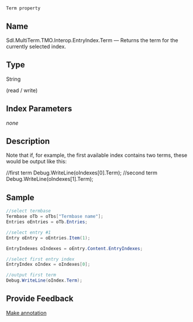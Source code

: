 

# 
    Term property



## Name

Sdl.MultiTerm.TMO.Interop.EntryIndex.Term —          Returns the term for the currently selected index.



## Type

String

(read / write)



## Index Parameters
*none*


## Description



Note that if, for example, the first available index contains two terms, these would be output like this:

//first  term Debug.WriteLine(oIndexes[0].Term); //second term Debug.WriteLine(oIndexes[1].Term);



## Sample


```cs
//select termbase
Termbase oTb = oTbs["Termbase name"];
Entries oEntries = oTb.Entries;

//select entry #1
Entry oEntry = oEntries.Item(1);

EntryIndexes oIndexes = oEntry.Content.EntryIndexes;

//select first entry index
EntryIndex oIndex = oIndexes[0];

//output first term
Debug.WriteLine(oIndex.Term);
```



## Provide Feedback

[Make annotation](mailto:sdk-feedback@sdl.com&amp;subject=Reference%20for%20Sdl.MultiTerm.TMO.Interop.EntryIndex.Term)

